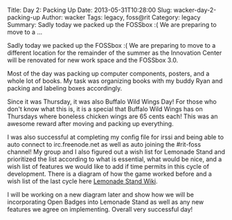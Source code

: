 Title: Day 2: Packing Up
Date: 2013-05-31T10:28:00
Slug: wacker-day-2-packing-up
Author: wacker
Tags: legacy, foss@rit
Category: legacy
Summary: Sadly today we packed up the FOSSbox :( We are preparing to move to a ... 

Sadly today we packed up the FOSSbox :( We are preparing to move to a
different location for the remainder of the summer as the Innovation Center
will be renovated for new work space and the FOSSbox 3.0.

Most of the day was packing up computer components, posters, and a whole lot
of books. My task was organizing books with my buddy Ryan and packing and
labeling boxes accordingly.

Since it was Thursday, it was also Buffalo Wild Wings Day! For those who don't
know what this is, it is a special that Buffalo Wild Wings has on Thursdays
where boneless chicken wings are 65 cents each! This was an awesome reward
after moving and packing up everything.

I was also successful at completing my config file for irssi and being able to
auto connect to irc.freenode.net as well as auto joining the #rit-foss
channel! My group and I also figured out a wish list for Lemonade Stand and
prioritized the list according to what is essential, what would be nice, and a
wish list of features we would like to add if time permits in this cycle of
development. There is a diagram of how the game worked before and a wish list
of the last cycle here [Lemonade Stand
Wiki](http://wiki.sugarlabs.org/go/Lemonade_Stand).

I will be working on a new diagram later and show how we will be incorporating
Open Badges into Lemonade Stand as well as any new features we agree on
implementing. Overall very successful day!

